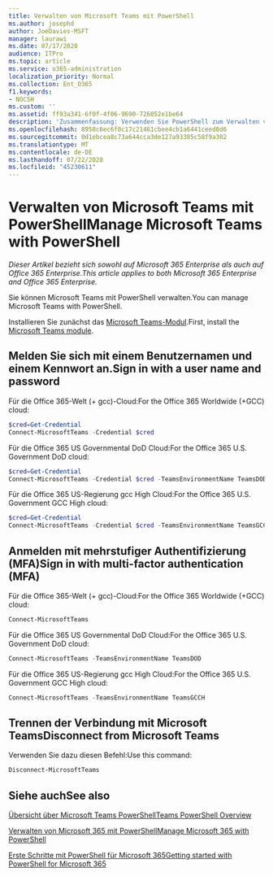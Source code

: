 ```yaml
---
title: Verwalten von Microsoft Teams mit PowerShell
ms.author: josephd
author: JoeDavies-MSFT
manager: laurawi
ms.date: 07/17/2020
audience: ITPro
ms.topic: article
ms.service: o365-administration
localization_priority: Normal
ms.collection: Ent_O365
f1.keywords:
- NOCSH
ms.custom: ''
ms.assetid: ff93a341-6f0f-4f06-9690-726052e1be64
description: 'Zusammenfassung: Verwenden Sie PowerShell zum Verwalten von Microsoft Teams.'
ms.openlocfilehash: 8958c6ec6f0c17c21461cbee4cb1a6441ceed8d6
ms.sourcegitcommit: 0d1ebcea8c73a644cca3de127a93385c58f9a302
ms.translationtype: MT
ms.contentlocale: de-DE
ms.lasthandoff: 07/22/2020
ms.locfileid: "45230611"
---
```

# <a name="manage-microsoft-teams-with-powershell"></a><span data-ttu-id="9dd43-103">Verwalten von Microsoft Teams mit PowerShell</span><span class="sxs-lookup"><span data-stu-id="9dd43-103">Manage Microsoft Teams with PowerShell</span></span>

<span data-ttu-id="9dd43-104">*Dieser Artikel bezieht sich sowohl auf Microsoft 365 Enterprise als auch auf Office 365 Enterprise.*</span><span class="sxs-lookup"><span data-stu-id="9dd43-104">*This article applies to both Microsoft 365 Enterprise and Office 365 Enterprise.*</span></span>

<span data-ttu-id="9dd43-105">Sie können Microsoft Teams mit PowerShell verwalten.</span><span class="sxs-lookup"><span data-stu-id="9dd43-105">You can manage Microsoft Teams with PowerShell.</span></span>
  
<span data-ttu-id="9dd43-106">Installieren Sie zunächst das [Microsoft Teams-Modul](https://www.powershellgallery.com/packages/MicrosoftTeams/).</span><span class="sxs-lookup"><span data-stu-id="9dd43-106">First, install the [Microsoft Teams module](https://www.powershellgallery.com/packages/MicrosoftTeams/).</span></span>
    
## <a name="sign-in-with-a-user-name-and-password"></a><span data-ttu-id="9dd43-107">Melden Sie sich mit einem Benutzernamen und einem Kennwort an.</span><span class="sxs-lookup"><span data-stu-id="9dd43-107">Sign in with a user name and password</span></span>

<span data-ttu-id="9dd43-108">Für die Office 365-Welt (+ gcc)-Cloud:</span><span class="sxs-lookup"><span data-stu-id="9dd43-108">For the Office 365 Worldwide (+GCC) cloud:</span></span>

```powershell
$cred=Get-Credential
Connect-MicrosoftTeams -Credential $cred
```

<span data-ttu-id="9dd43-109">Für die Office 365 US Governmental DoD Cloud:</span><span class="sxs-lookup"><span data-stu-id="9dd43-109">For the Office 365 U.S. Government DoD cloud:</span></span> 

```powershell
$cred=Get-Credential
Connect-MicrosoftTeams -Credential $cred -TeamsEnvironmentName TeamsDOD
```

<span data-ttu-id="9dd43-110">Für die Office 365 US-Regierung gcc High Cloud:</span><span class="sxs-lookup"><span data-stu-id="9dd43-110">For the Office 365 U.S. Government GCC High cloud:</span></span>

```powershell
$cred=Get-Credential
Connect-MicrosoftTeams -Credential $cred -TeamsEnvironmentName TeamsGCCH
```

## <a name="sign-in-with-multi-factor-authentication-mfa"></a><span data-ttu-id="9dd43-111">Anmelden mit mehrstufiger Authentifizierung (MFA)</span><span class="sxs-lookup"><span data-stu-id="9dd43-111">Sign in with multi-factor authentication (MFA)</span></span>

<span data-ttu-id="9dd43-112">Für die Office 365-Welt (+ gcc)-Cloud:</span><span class="sxs-lookup"><span data-stu-id="9dd43-112">For the Office 365 Worldwide (+GCC) cloud:</span></span>

```powershell
Connect-MicrosoftTeams
```

<span data-ttu-id="9dd43-113">Für die Office 365 US Governmental DoD Cloud:</span><span class="sxs-lookup"><span data-stu-id="9dd43-113">For the Office 365 U.S. Government DoD cloud:</span></span> 

```powershell
Connect-MicrosoftTeams -TeamsEnvironmentName TeamsDOD
```

<span data-ttu-id="9dd43-114">Für die Office 365 US-Regierung gcc High Cloud:</span><span class="sxs-lookup"><span data-stu-id="9dd43-114">For the Office 365 U.S. Government GCC High cloud:</span></span>

```powershell
Connect-MicrosoftTeams -TeamsEnvironmentName TeamsGCCH
```

## <a name="disconnect-from-microsoft-teams"></a><span data-ttu-id="9dd43-115">Trennen der Verbindung mit Microsoft Teams</span><span class="sxs-lookup"><span data-stu-id="9dd43-115">Disconnect from Microsoft Teams</span></span>

<span data-ttu-id="9dd43-116">Verwenden Sie dazu diesen Befehl:</span><span class="sxs-lookup"><span data-stu-id="9dd43-116">Use this command:</span></span>

```powershell
Disconnect-MicrosoftTeams
```


## <a name="see-also"></a><span data-ttu-id="9dd43-117">Siehe auch</span><span class="sxs-lookup"><span data-stu-id="9dd43-117">See also</span></span>

[<span data-ttu-id="9dd43-118">Übersicht über Microsoft Teams PowerShell</span><span class="sxs-lookup"><span data-stu-id="9dd43-118">Teams PowerShell Overview</span></span>](https://docs.microsoft.com/microsoftteams/teams-powershell-overview)
  
[<span data-ttu-id="9dd43-119">Verwalten von Microsoft 365 mit PowerShell</span><span class="sxs-lookup"><span data-stu-id="9dd43-119">Manage Microsoft 365 with PowerShell</span></span>](manage-office-365-with-office-365-powershell.md)
  
[<span data-ttu-id="9dd43-120">Erste Schritte mit PowerShell für Microsoft 365</span><span class="sxs-lookup"><span data-stu-id="9dd43-120">Getting started with PowerShell for Microsoft 365</span></span>](getting-started-with-office-365-powershell.md)

